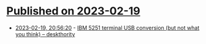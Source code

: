# [Published on 2023-02-19](index.md)

* [2023-02-19, 20:56:20](https://news.ycombinator.com/item?id=34861780) - [IBM 5251 terminal USB conversion (but not what you think) – deskthority](https://deskthority.net/viewtopic.php?t=23885)
